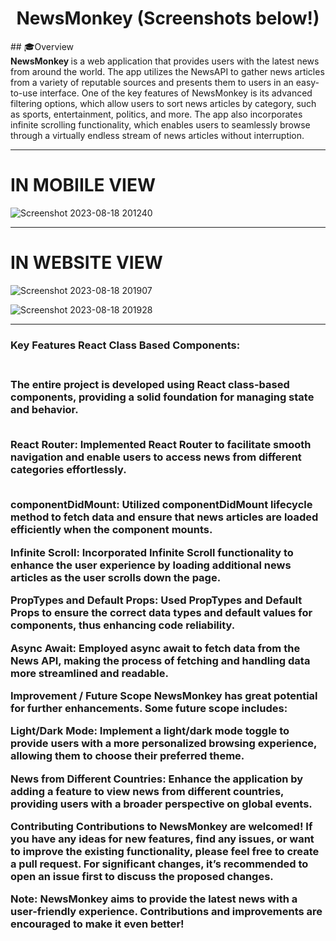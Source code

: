 <div align="center">
	<h1>NewsMonkey  (Screenshots below!)</h1>
</div>
## 🎓Overview
<div>
	<b >NewsMonkey </b>  is a web application that provides users with the latest news from around the world. The app utilizes the NewsAPI to gather news articles from a variety of reputable sources and presents them to users in an easy-to-use interface. One of the key features of NewsMonkey is its advanced filtering options, which allow users to sort news articles by category, such as sports, entertainment, politics, and more. The app also incorporates infinite scrolling functionality, which enables users to seamlessly browse through a virtually endless stream of news articles without interruption.
</div>

<hr>

<h1>IN MOBIILE VIEW </h1>

![Screenshot 2023-08-18 201240](https://github.com/anshul-132002/UrbanNewsApi/assets/128448038/3bbc2af1-1014-4887-8724-eef596c54854)

<hr>
<h1>IN WEBSITE VIEW </h1>

![Screenshot 2023-08-18 201907](https://github.com/anshul-132002/UrbanNewsApi/assets/128448038/ba953f5a-4620-4fc1-ad41-e7969e83e07c)

![Screenshot 2023-08-18 201928](https://github.com/anshul-132002/UrbanNewsApi/assets/128448038/83ab6f1b-5608-44c7-9618-5b6543eeb98a)

<hr>
<h3>Key Features React Class Based Components: <h3>
  <br>
  The entire project is developed using React class-based components, providing a solid foundation for managing state and behavior.
  <br>  <br>

React Router: Implemented React Router to facilitate smooth navigation and enable users to access news from different categories effortlessly.
  <br>  <br>


componentDidMount: Utilized componentDidMount lifecycle method to fetch data and ensure that news articles are loaded efficiently when the component mounts.
  <br>

Infinite Scroll: Incorporated Infinite Scroll functionality to enhance the user experience by loading additional news articles as the user scrolls down the page.
  <br>

PropTypes and Default Props: Used PropTypes and Default Props to ensure the correct data types and default values for components, thus enhancing code reliability.
  <br>

Async Await: Employed async await to fetch data from the News API, making the process of fetching and handling data more streamlined and readable.
  <br>

Improvement / Future Scope NewsMonkey has great potential for further enhancements. Some future scope includes:
  <br>

Light/Dark Mode: Implement a light/dark mode toggle to provide users with a more personalized browsing experience, allowing them to choose their preferred theme.

News from Different Countries: Enhance the application by adding a feature to view news from different countries, providing users with a broader perspective on global events.

Contributing Contributions to NewsMonkey are welcomed! If you have any ideas for new features, find any issues, or want to improve the existing functionality, please feel free to create a pull request. For significant changes, it’s recommended to open an issue first to discuss the proposed changes.

Note: NewsMonkey aims to provide the latest news with a user-friendly experience. Contributions and improvements are encouraged to make it even better!

